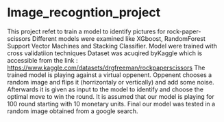 # Image_recogntion_project

This project refet to train a model to identify pictures for rock-paper-scissors
Different models were examined like XGboost, RandomForest Support Vector Machines and Stacking Classifier.
Model were trained with cross validatiion techniques
Dataset was acuqired byKaggle which is accessible from the link : https://www.kaggle.com/datasets/drgfreeman/rockpaperscissors
The trained model is playing against a virtual oppenent. Oppenent chooses a random image and flips it (horrizontaly or vertically) and add some noise.
Afterwards it is given as input to the model to identify and choose the optimal move to win the round.
It is assumed that our model is playing for 100 round starting with 10 monetary units.
Final our model was tested in a random image obtained from a google search.
